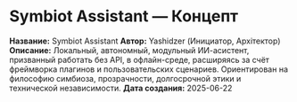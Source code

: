 
# Symbiot Assistant — Концепт

**Название:** Symbiot Assistant
**Автор:** Yashidzer (Инициатор, Архітектор)
**Описание:** Локальный, автономный, модульный ИИ-асистент, призванный работать без API, в офлайн-среде, расширяясь за счёт фреймворка плагинов и пользовательских сценариев. Ориентирован на философию симбиоза, прозрачности, долгосрочной этики и технической независимости.
**Дата создания:** 2025-06-22
